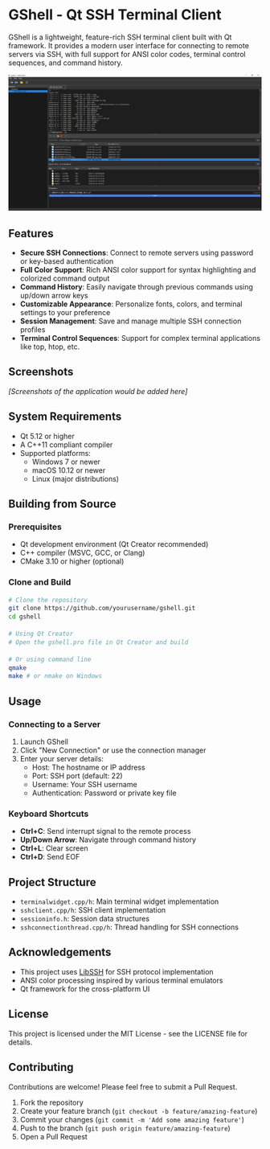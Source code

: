 # GShell - Qt SSH Terminal Client

GShell is a lightweight, feature-rich SSH terminal client built with Qt framework. It provides a modern user interface for connecting to remote servers via SSH, with full support for ANSI color codes, terminal control sequences, and command history.



![Snipaste_2025-03-30_18-56-05](Snipaste_2025-03-30_18-56-05.png)


## Features

- **Secure SSH Connections**: Connect to remote servers using password or key-based authentication
- **Full Color Support**: Rich ANSI color support for syntax highlighting and colorized command output
- **Command History**: Easily navigate through previous commands using up/down arrow keys
- **Customizable Appearance**: Personalize fonts, colors, and terminal settings to your preference
- **Session Management**: Save and manage multiple SSH connection profiles
- **Terminal Control Sequences**: Support for complex terminal applications like top, htop, etc.

## Screenshots

_[Screenshots of the application would be added here]_

## System Requirements

- Qt 5.12 or higher
- A C++11 compliant compiler
- Supported platforms:
  - Windows 7 or newer
  - macOS 10.12 or newer
  - Linux (major distributions)

## Building from Source

### Prerequisites

- Qt development environment (Qt Creator recommended)
- C++ compiler (MSVC, GCC, or Clang)
- CMake 3.10 or higher (optional)

### Clone and Build

```bash
# Clone the repository
git clone https://github.com/yourusername/gshell.git
cd gshell

# Using Qt Creator
# Open the gshell.pro file in Qt Creator and build

# Or using command line
qmake
make # or nmake on Windows
```

## Usage

### Connecting to a Server

1. Launch GShell
2. Click "New Connection" or use the connection manager
3. Enter your server details:
   - Host: The hostname or IP address
   - Port: SSH port (default: 22)
   - Username: Your SSH username
   - Authentication: Password or private key file

### Keyboard Shortcuts

- **Ctrl+C**: Send interrupt signal to the remote process
- **Up/Down Arrow**: Navigate through command history
- **Ctrl+L**: Clear screen
- **Ctrl+D**: Send EOF

## Project Structure

- `terminalwidget.cpp/h`: Main terminal widget implementation
- `sshclient.cpp/h`: SSH client implementation
- `sessioninfo.h`: Session data structures
- `sshconnectionthread.cpp/h`: Thread handling for SSH connections

## Acknowledgements

- This project uses [LibSSH](https://www.libssh.org/) for SSH protocol implementation
- ANSI color processing inspired by various terminal emulators
- Qt framework for the cross-platform UI

## License

This project is licensed under the MIT License - see the LICENSE file for details.

## Contributing

Contributions are welcome! Please feel free to submit a Pull Request.

1. Fork the repository
2. Create your feature branch (`git checkout -b feature/amazing-feature`)
3. Commit your changes (`git commit -m 'Add some amazing feature'`)
4. Push to the branch (`git push origin feature/amazing-feature`)
5. Open a Pull Request 